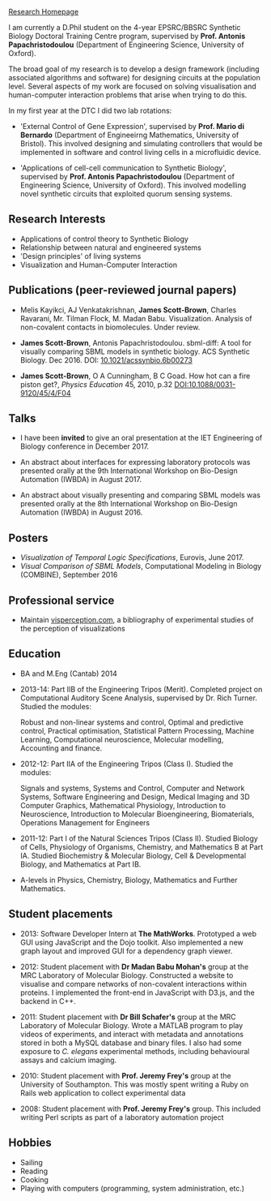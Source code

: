 
[Research Homepage](http://sysos.eng.ox.ac.uk/tebio/)


I am currently a D.Phil student on the 4-year EPSRC/BBSRC Synthetic Biology Doctoral Training Centre program, supervised by **Prof. Antonis Papachristodoulou** (Department of Engineering Science, University of Oxford).

The broad goal of my research is to develop a design framework (including associated algorithms and software) for designing circuits at the population level. Several aspects of my work are focused on solving visualisation and human-computer interaction problems that arise when trying to do this.


In my first year at the DTC I did two lab rotations:

* 'External Control of Gene Expression', supervised by **Prof. Mario di Bernardo** (Department of Engineeirng Mathematics, University of Bristol). This involved designing and simulating controllers that would be implemented in software and control living cells in a microfluidic device.

* 'Applications of cell-cell communication to Synthetic Biology', supervised by **Prof. Antonis Papachristodoulou** (Department of Engineering Science, University of Oxford). This involved modelling novel synthetic circuits that exploited quorum sensing systems.

## Research Interests

* Applications of control theory to Synthetic Biology
* Relationship between natural and engineered systems
* 'Design principles' of living systems
* Visualization and Human-Computer Interaction

## Publications (peer-reviewed journal papers)
*  Melis Kayikci, AJ Venkatakrishnan, **James Scott-Brown**, Charles Ravarani, Mr. Tilman Flock, M. Madan Babu. Visualization. Analysis of non-covalent contacts in biomolecules. Under review.

* **James Scott-Brown**, Antonis Papachristodoulou. sbml-diff: A tool for visually comparing SBML models in synthetic biology.  ACS Synthetic Biology. Dec 2016. DOI: [10.1021/acssynbio.6b00273](http://dx.doi.org/10.1021/acssynbio.6b00273)

* **James Scott-Brown**, O A Cunningham, B C Goad. How hot can a fire piston get?, *Physics Education* 45, 2010, p.32 [DOI:10.1088/0031-9120/45/4/F04](http://dx.doi.org/10.1088/0031-9120/45/4/F04)

## Talks
* I have been **invited** to give an oral presentation at the IET Engineering of Biology conference in December 2017.

* An abstract about interfaces for expressing laboratory protocols was presented orally at the 9th International Workshop on Bio-Design Automation (IWBDA) in August 2017.

* An abstract about visually presenting and comparing SBML models was presented orally at the 8th International Workshop on Bio-Design Automation (IWBDA) in August 2016. 

## Posters

* *Visualization of Temporal Logic Specifications*, Eurovis, June 2017.
* *Visual Comparison of SBML Models*, Computational Modeling in Biology (COMBINE), September 2016 

## Professional service
* Maintain [visperception.com](http://visperception.com), a bibliography of experimental studies of the perception of visualizations

## Education

* BA and M.Eng (Cantab) 2014
* 2013-14: Part IIB of the Engineering Tripos (Merit). Completed project on
Computational Auditory Scene Analysis, supervised by Dr. Rich Turner. Studied the modules: 

    Robust and non-linear systems and control, Optimal and predictive control, Practical optimisation, Statistical Pattern Processing, Machine Learning, Computational neuroscience, Molecular modelling, Accounting and finance.


* 2012-12: Part IIA of the Engineering Tripos (Class I). Studied the modules:

    Signals and systems, Systems and Control, Computer and Network Systems, Software Engineering and Design, Medical Imaging and 3D Computer Graphics,  Mathematical Physiology, Introduction to Neuroscience, Introduction to Molecular Bioengineering, Biomaterials, Operations Management for Engineers


* 2011-12: Part I of the Natural Sciences Tripos (Class II). Studied Biology of Cells, Physiology of Organisms, Chemistry, and Mathematics B at Part IA. Studied Biochemistry & Molecular Biology, Cell & Developmental Biology, and Mathematics at Part IB.

* A-levels in Physics, Chemistry, Biology, Mathematics and Further Mathematics.


## Student placements

* 2013: Software Developer Intern at **The MathWorks**. Prototyped a web GUI using JavaScript and the Dojo toolkit. Also implemented a new graph layout and improved GUI for a dependency graph viewer.

* 2012: Student placement with **Dr Madan Babu Mohan's** group at the MRC Laboratory of Molecular Biology. Constructed a website to visualise and compare networks of non-covalent interactions within proteins. I implemented the front-end in JavaScript with D3.js, and the backend in C++.

* 2011: Student placement with **Dr Bill Schafer's** group at the MRC Laboratory of Molecular Biology. Wrote a MATLAB program to play videos of experiments, and interact with metadata and annotations stored in both a MySQL database and binary files. I also had some exposure to *C. elegans* experimental methods, including behavioural assays and calcium imaging.

* 2010: Student placement with **Prof. Jeremy Frey's** group at the University of Southampton. This was mostly spent writing a Ruby on Rails web application to collect experimental data

* 2008: Student placement with **Prof. Jeremy Frey's** group. This included writing Perl scripts as part of a laboratory automation project


## Hobbies

* Sailing
* Reading
* Cooking
* Playing with computers (programming, system administration, etc.)

